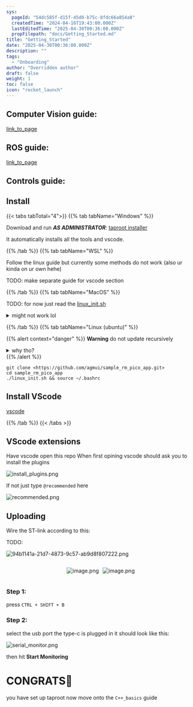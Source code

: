 ```yaml
---
sys:
  pageId: "54dc585f-d15f-45d0-b75c-8fdc66a854a8"
  createdTime: "2024-04-16T19:43:00.000Z"
  lastEditedTime: "2025-04-30T00:36:00.000Z"
  propFilepath: "docs/Getting_Started.md"
title: "Getting_Started"
date: "2025-04-30T00:36:00.000Z"
description: ""
tags:
  - "Onboarding"
author: "Overridden author"
draft: false
weight: 1
toc: false
icon: "rocket_launch"
---
```


## Computer Vision guide:

[link_to_page](86d45bc0-388b-4d26-8848-44f255f73d0e)

## ROS guide:

[link_to_page](3c76c1de-ec8f-46d6-8b0a-294005edc2d5)

## Controls guide:

## Install

{{< tabs tabTotal="4">}}
{{% tab tabName="Windows" %}}

Download and run _**AS ADMINISTRATOR**_: [taproot installer](https://github.com/Thornbots/TeachingFreshies/releases/tag/1.0)

It automatically installs all the tools and vscode.

{{% /tab %}}
{{% tab tabName="WSL" %}}

Follow the linux guide but currently some methods do not work (also ur kinda on ur own hehe)

TODO: make separate guide for vscode section

{{% /tab %}}
{{% tab tabName="MacOS" %}}

TODO: for now just read the [linux_init.sh](https://github.com/agmui/sample_rm_pico_app/blob/main/linux_init.sh)

<details>
<summary>might not work lol</summary>

`brew install libusb pkg-config`

Next install: [vscode](https://code.visualstudio.com/Download)

</details>

{{% /tab %}}
{{% tab tabName="Linux (ubuntu)" %}}

{{% alert context="danger" %}}
**Warning** do not update recursively
<details>
<summary>why tho?</summary>
There are some submodules that may go on for a while (like tinyusb) and I highly
recommend you don't need to get them.
If you want to see what submodules I update just look in `linux_init.sh`
</details>
{{% /alert %}}

```shell
git clone <https://github.com/agmui/sample_rm_pico_app.git>
cd sample_rm_pico_app
./linux_init.sh && source ~/.bashrc
```

## Install VScode

[vscode](https://code.visualstudio.com/Download)

{{% /tab %}}
{{< /tabs >}}

## VScode extensions

Have vscode open this repo
When first opining vscode should ask you to install the plugins

![install_plugins.png](https://prod-files-secure.s3.us-west-2.amazonaws.com/d518164a-d88e-44d1-a4ee-3adb3bd8bce0/89bd30f0-1825-4e77-867b-0a41ce370880/install_plugins.png?X-Amz-Algorithm=AWS4-HMAC-SHA256&X-Amz-Content-Sha256=UNSIGNED-PAYLOAD&X-Amz-Credential=ASIAZI2LB4667RVUXULA%2F20250602%2Fus-west-2%2Fs3%2Faws4_request&X-Amz-Date=20250602T200921Z&X-Amz-Expires=3600&X-Amz-Security-Token=IQoJb3JpZ2luX2VjECsaCXVzLXdlc3QtMiJGMEQCIGC2E20KmbBcmsG8Th7T00aLcPNsqPqzd%2FcNLerDkEC%2FAiA55bafUp%2BKSt36BLzBjC3%2B%2Fj0BPwiyWMO7p9sudl0EvCqIBAj0%2F%2F%2F%2F%2F%2F%2F%2F%2F%2F8BEAAaDDYzNzQyMzE4MzgwNSIMrnoLIB1pb1lqQRzGKtwDSWaovFHenlab3rEc7dg4Mu8BYWqemxPF9Sx8UQBhoBwkAqzLxofnYAY6Q7oV51OFtJ6Oj8D55x3Z3RxNfbAH0o5LIOzWSbTSRjkZTB%2BTfOuW61NU7%2BD8h05D79KCiO4doCVvKZcN%2B1eHdINnbHFGd%2FKJD3KDay4EuDfptkec8IgVut71OecC5YRyfBhU3DbhhAtEWo81jDPMFzzp7p4dBFAAKHmGwJW1r%2BSoo9oS44%2BCqZxe%2FqzyMACL6OoJRLeC6I6wNpCpInCqp02xQZgnxo8Fu%2B9IGcPVAZn6NBSZKQVZDBktvkO2UdCmZy8qZvMboNnsCo17dkNCJjcqImmeT46mx1InU2tdXq0HcIE4J4uWiNsOS6ylzHOIoDAxX1k2wHzpNeAOhmsx2J5J1slWM6eNxtRoNNuPNtwOyM3X1XTLC9c4Q1zwIhy5W%2F8K9SJ%2F4Tw2MqI6m0ERu9gTIO7BPzg8rN0qgK6y9LbvEAL5TXyX006IJ5KO3j4dpL4cKjyQguKjvUq%2BpZ8UPAOpjdTi4EM7nmE3nI87rYvb1taj9g7MODPNdUDoeWNE3%2Fa08Wl6kPpExDaAD839KmmfFzgHAoAvYc8Js8viQnCoHsTk6IHQgO9IiJre00NWBt8w%2BOH3wQY6pgF7kgo5eAdB8gQW0K5ltr%2BfsDhTU8%2B7ajhSj4Eh%2FMeyRjnYfgJ5dNS4skSd1ERx0UEkwdwJ94%2BZ4Og8pctsOeKXDj7IHUCoeF7D3p2iyjfAhfrc5CelIehKx1ZCYhuXU%2FRVUCCKOYr%2Bw4Cd%2FMXxy0ZIOvW1bK6kqRbzFkX%2FhGZCYvYIUo9zFMmqNDDV7YZ3w4qc%2Bt89oZmvz0VUhAsS0Szm8rVnNlcQ&X-Amz-Signature=e47caa053a55001b6ec541741fe2606a3bea7d3306839a1b96d33c0add6c828c&X-Amz-SignedHeaders=host&x-id=GetObject)

If not just type `@recommended` here  

![recommended.png](https://prod-files-secure.s3.us-west-2.amazonaws.com/d518164a-d88e-44d1-a4ee-3adb3bd8bce0/61e661e9-5d85-4dfc-be0d-8d2097a5e793/recommended.png?X-Amz-Algorithm=AWS4-HMAC-SHA256&X-Amz-Content-Sha256=UNSIGNED-PAYLOAD&X-Amz-Credential=ASIAZI2LB4667RVUXULA%2F20250602%2Fus-west-2%2Fs3%2Faws4_request&X-Amz-Date=20250602T200921Z&X-Amz-Expires=3600&X-Amz-Security-Token=IQoJb3JpZ2luX2VjECsaCXVzLXdlc3QtMiJGMEQCIGC2E20KmbBcmsG8Th7T00aLcPNsqPqzd%2FcNLerDkEC%2FAiA55bafUp%2BKSt36BLzBjC3%2B%2Fj0BPwiyWMO7p9sudl0EvCqIBAj0%2F%2F%2F%2F%2F%2F%2F%2F%2F%2F8BEAAaDDYzNzQyMzE4MzgwNSIMrnoLIB1pb1lqQRzGKtwDSWaovFHenlab3rEc7dg4Mu8BYWqemxPF9Sx8UQBhoBwkAqzLxofnYAY6Q7oV51OFtJ6Oj8D55x3Z3RxNfbAH0o5LIOzWSbTSRjkZTB%2BTfOuW61NU7%2BD8h05D79KCiO4doCVvKZcN%2B1eHdINnbHFGd%2FKJD3KDay4EuDfptkec8IgVut71OecC5YRyfBhU3DbhhAtEWo81jDPMFzzp7p4dBFAAKHmGwJW1r%2BSoo9oS44%2BCqZxe%2FqzyMACL6OoJRLeC6I6wNpCpInCqp02xQZgnxo8Fu%2B9IGcPVAZn6NBSZKQVZDBktvkO2UdCmZy8qZvMboNnsCo17dkNCJjcqImmeT46mx1InU2tdXq0HcIE4J4uWiNsOS6ylzHOIoDAxX1k2wHzpNeAOhmsx2J5J1slWM6eNxtRoNNuPNtwOyM3X1XTLC9c4Q1zwIhy5W%2F8K9SJ%2F4Tw2MqI6m0ERu9gTIO7BPzg8rN0qgK6y9LbvEAL5TXyX006IJ5KO3j4dpL4cKjyQguKjvUq%2BpZ8UPAOpjdTi4EM7nmE3nI87rYvb1taj9g7MODPNdUDoeWNE3%2Fa08Wl6kPpExDaAD839KmmfFzgHAoAvYc8Js8viQnCoHsTk6IHQgO9IiJre00NWBt8w%2BOH3wQY6pgF7kgo5eAdB8gQW0K5ltr%2BfsDhTU8%2B7ajhSj4Eh%2FMeyRjnYfgJ5dNS4skSd1ERx0UEkwdwJ94%2BZ4Og8pctsOeKXDj7IHUCoeF7D3p2iyjfAhfrc5CelIehKx1ZCYhuXU%2FRVUCCKOYr%2Bw4Cd%2FMXxy0ZIOvW1bK6kqRbzFkX%2FhGZCYvYIUo9zFMmqNDDV7YZ3w4qc%2Bt89oZmvz0VUhAsS0Szm8rVnNlcQ&X-Amz-Signature=8f2ffaefc44de0a3ff994e39cee606abcbcebf988118363a8719270020504227&X-Amz-SignedHeaders=host&x-id=GetObject)

## Uploading

Wire the ST-link according to this:

TODO:

![94b1141a-21d7-4873-9c57-ab9d8f807222.png](https://prod-files-secure.s3.us-west-2.amazonaws.com/d518164a-d88e-44d1-a4ee-3adb3bd8bce0/e5fad17d-ab82-4300-9f4c-505ab4b1202c/94b1141a-21d7-4873-9c57-ab9d8f807222.png?X-Amz-Algorithm=AWS4-HMAC-SHA256&X-Amz-Content-Sha256=UNSIGNED-PAYLOAD&X-Amz-Credential=ASIAZI2LB4667RVUXULA%2F20250602%2Fus-west-2%2Fs3%2Faws4_request&X-Amz-Date=20250602T200921Z&X-Amz-Expires=3600&X-Amz-Security-Token=IQoJb3JpZ2luX2VjECsaCXVzLXdlc3QtMiJGMEQCIGC2E20KmbBcmsG8Th7T00aLcPNsqPqzd%2FcNLerDkEC%2FAiA55bafUp%2BKSt36BLzBjC3%2B%2Fj0BPwiyWMO7p9sudl0EvCqIBAj0%2F%2F%2F%2F%2F%2F%2F%2F%2F%2F8BEAAaDDYzNzQyMzE4MzgwNSIMrnoLIB1pb1lqQRzGKtwDSWaovFHenlab3rEc7dg4Mu8BYWqemxPF9Sx8UQBhoBwkAqzLxofnYAY6Q7oV51OFtJ6Oj8D55x3Z3RxNfbAH0o5LIOzWSbTSRjkZTB%2BTfOuW61NU7%2BD8h05D79KCiO4doCVvKZcN%2B1eHdINnbHFGd%2FKJD3KDay4EuDfptkec8IgVut71OecC5YRyfBhU3DbhhAtEWo81jDPMFzzp7p4dBFAAKHmGwJW1r%2BSoo9oS44%2BCqZxe%2FqzyMACL6OoJRLeC6I6wNpCpInCqp02xQZgnxo8Fu%2B9IGcPVAZn6NBSZKQVZDBktvkO2UdCmZy8qZvMboNnsCo17dkNCJjcqImmeT46mx1InU2tdXq0HcIE4J4uWiNsOS6ylzHOIoDAxX1k2wHzpNeAOhmsx2J5J1slWM6eNxtRoNNuPNtwOyM3X1XTLC9c4Q1zwIhy5W%2F8K9SJ%2F4Tw2MqI6m0ERu9gTIO7BPzg8rN0qgK6y9LbvEAL5TXyX006IJ5KO3j4dpL4cKjyQguKjvUq%2BpZ8UPAOpjdTi4EM7nmE3nI87rYvb1taj9g7MODPNdUDoeWNE3%2Fa08Wl6kPpExDaAD839KmmfFzgHAoAvYc8Js8viQnCoHsTk6IHQgO9IiJre00NWBt8w%2BOH3wQY6pgF7kgo5eAdB8gQW0K5ltr%2BfsDhTU8%2B7ajhSj4Eh%2FMeyRjnYfgJ5dNS4skSd1ERx0UEkwdwJ94%2BZ4Og8pctsOeKXDj7IHUCoeF7D3p2iyjfAhfrc5CelIehKx1ZCYhuXU%2FRVUCCKOYr%2Bw4Cd%2FMXxy0ZIOvW1bK6kqRbzFkX%2FhGZCYvYIUo9zFMmqNDDV7YZ3w4qc%2Bt89oZmvz0VUhAsS0Szm8rVnNlcQ&X-Amz-Signature=756d50787d814d0627aaea90435de29012c154a7abb350bc1877b30b06930e54&X-Amz-SignedHeaders=host&x-id=GetObject)

<div style="display: flex;flex-direction: row; column-gap:10px; max-width: 630px;justify-content: center;">
<div>

![image.png](https://prod-files-secure.s3.us-west-2.amazonaws.com/d518164a-d88e-44d1-a4ee-3adb3bd8bce0/210ecb78-1116-4d7b-b9b7-2292f66fa2c2/image.png?X-Amz-Algorithm=AWS4-HMAC-SHA256&X-Amz-Content-Sha256=UNSIGNED-PAYLOAD&X-Amz-Credential=ASIAZI2LB466TPMFXUNX%2F20250602%2Fus-west-2%2Fs3%2Faws4_request&X-Amz-Date=20250602T200924Z&X-Amz-Expires=3600&X-Amz-Security-Token=IQoJb3JpZ2luX2VjECsaCXVzLXdlc3QtMiJGMEQCIAjYd44AdLbaqrHXijEuVQDeQsFmEMyvUPoggEoKVtg%2FAiBmgQPR6jYxIcdLB3WtGIt%2B4q72wITCAcC7AHPruhUsICqIBAj0%2F%2F%2F%2F%2F%2F%2F%2F%2F%2F8BEAAaDDYzNzQyMzE4MzgwNSIMoZ6zhRrwBICclcPtKtwDnHx9dLOJnKF9SfFKXlUizUOd2HA6w806sggqn%2B9nbvXqJwcnKxZrKSM3HVJ%2F9SSedCPw3vt5OTRCOiWw3cVaK7EO9aji5T2S7PNdJoid0w11sMUUKXqjaXzsWbCEkx6fOxxQ8ZlBCFSsBFZB%2BTVqJagMZzqpWnuVGIcowsTg0JxbxlJOeYs4oXcr%2Fts4CABVdNhTnInz7jimRhBpxKzAfXZ%2FRj8n5NLsBEHlEwnTFRyO%2B9rTzkTOzrHnqMDANulwcOIV9yLXawVMUcddZJ88HSDTyghpjeqcmCqDIcrKilwT6M2XCdPmY73uAqmn37XQ54bOFit1SexrlDPBWtYnEUCcHgXKAHjfxbzR%2Bm7JgKX2LZPlPX4SDBFiPqUz318pe7DqsL7yu3nDPqSSBDy9UJoimMYxY42PPmvwEdCea1%2Bky9piTzAJrWSL5Wy9hciXTQvZMAxIoYWIVcUqGIwDY2pcnoyxwvPMFJDQfy3JAwXSWSfu0AJm3np%2BYHcfzo7EUyu99Yf1IHzglzOSfdQ9Sp767hvOj7Ey6RrtaYWjutgvJMH%2FDluTtDyksHBcvyrpZIgWINw%2BOW0o5Copi%2F76SHNZHCdUKrnwuT%2BfQjdN7BhxbwStjoqk6nMm0rkwl%2BL3wQY6pgHfnzdAgoCNxevt81fHJ5sIACvJNQJvL0jXLrnH9OTlL5IUPCrIp3rM%2FNb4e%2Fb4UKiaGAK1VRUqGKuh%2BtV9AwGV6hVVvAcffRnX5MsjgyHJCwvdQEmulRZHT5cq48FtuvdToT9SAghNUMS0NXif7fusd9k%2Bxu%2FZ1IMhXk1IQdHSvDC85OfHHnb1kshJLxm%2FEtRczaMPJ9jhYIXSIArA2oCo8AuKWVBZ&X-Amz-Signature=814e52f75a590e29237833ad35cd15b45c9be402295502a3576a17ca774e3141&X-Amz-SignedHeaders=host&x-id=GetObject)

</div>
<div>

![image.png](https://prod-files-secure.s3.us-west-2.amazonaws.com/d518164a-d88e-44d1-a4ee-3adb3bd8bce0/33a0fd0f-8ca6-4a86-8e09-26e95ded1fff/image.png?X-Amz-Algorithm=AWS4-HMAC-SHA256&X-Amz-Content-Sha256=UNSIGNED-PAYLOAD&X-Amz-Credential=ASIAZI2LB466QYBZT6VY%2F20250602%2Fus-west-2%2Fs3%2Faws4_request&X-Amz-Date=20250602T200925Z&X-Amz-Expires=3600&X-Amz-Security-Token=IQoJb3JpZ2luX2VjECsaCXVzLXdlc3QtMiJGMEQCIAnFlsob8NEXo8XsE9jpuRuRqAAHaAfTd3Sr1Cai3iAqAiBsDIZsIwp9v4qhUVN570Wx1LEOOlT3LD7pH3lSSUVdGiqIBAj0%2F%2F%2F%2F%2F%2F%2F%2F%2F%2F8BEAAaDDYzNzQyMzE4MzgwNSIMe37egjXByJwJXsCuKtwDpG8wJMD8jeE7sQYUhXIij9IsZPEAw966CcG8z5nmBO9TQKaP3ys4W8IUltuGnbOeeRhma25Ke9z%2BFSGvfAKEM5cAAvZ84eMhGP5Ad0S9mcXodAryegHdDIXVCat1hm12ybh7isNp6dKHsX45MM8ORoixlDNe7A0b1Au2425zBQeN%2BS8dBmCxTvpWw5oASI6E6Q3bGlfW3rrozHz5c4CEUh4%2FVKmM%2Fs5%2Beo9T8nhjor%2F55hW08mx8rKGDcKQlVGj5fUlVQMK6PynuqnCSeztGp3eAQq1vlQrTYsPsozAjpI4FBJ%2BE2IK32qTj5aNEBdNGxxxR2na7eJSHU3RnPELy%2FNffuK2LVGPZyKSK8bCD9n7YXKKttMQsQ1oO85z6Tu5ZkgH3cLK6k6cUuHGD%2B1450jpm7E5UO8Exh4t68gEKHS%2FMw4hwkoPl8UAtEbmp8dFVLzTgPbbnpNYMLCRCew3QtaSdnJRkECzIQ1FPmUL0Q%2BFMs7OyMw1JQEI5QXsuDFLWE1TiJ6NzMND5T0amrKIL8XqWB9EjF%2BZVCaeMfdjrJ5YTHokK%2BwshF1Uf%2BhDQ4zvehu7%2BrGIVv21p38M%2BPunfqKsXbxru4Oh9d5zte9uABCzTkuhgO3ZnM6ZsHdEwweL3wQY6pgHOjVCau4GgIzRqJz8RcG0pILCknlzxPpu1i3rtFs5jVni7eFmXhnNfj8IGTKIHsR9m8uPcyPz1SkTy01FYHL1kYonWFk2OCG66ayl5ccL2T1wZjAqDuPA36652qtIjWRRv7UO%2FzSaxM59v8ztHeV9oeVSifh5a85oMqGyBGBXaKH5nLe8nteE4qgtqI9lAYdTLVpiorcDx%2FBZtyBcW5YkaD9S51390&X-Amz-Signature=0f22e0b7766cfe7f6a213035cec7e927286aa3ffeb9a20fb36eddc7e02646e27&X-Amz-SignedHeaders=host&x-id=GetObject)

</div>
</div>

### Step 1:

press `CTRL + SHIFT + B`

### Step 2:

select the usb port the type-c is plugged in it should look like this:

![serial_monitor.png](https://prod-files-secure.s3.us-west-2.amazonaws.com/d518164a-d88e-44d1-a4ee-3adb3bd8bce0/f03f4774-05d4-4393-b6a0-d5efb6d315ab/serial_monitor.png?X-Amz-Algorithm=AWS4-HMAC-SHA256&X-Amz-Content-Sha256=UNSIGNED-PAYLOAD&X-Amz-Credential=ASIAZI2LB4667RVUXULA%2F20250602%2Fus-west-2%2Fs3%2Faws4_request&X-Amz-Date=20250602T200921Z&X-Amz-Expires=3600&X-Amz-Security-Token=IQoJb3JpZ2luX2VjECsaCXVzLXdlc3QtMiJGMEQCIGC2E20KmbBcmsG8Th7T00aLcPNsqPqzd%2FcNLerDkEC%2FAiA55bafUp%2BKSt36BLzBjC3%2B%2Fj0BPwiyWMO7p9sudl0EvCqIBAj0%2F%2F%2F%2F%2F%2F%2F%2F%2F%2F8BEAAaDDYzNzQyMzE4MzgwNSIMrnoLIB1pb1lqQRzGKtwDSWaovFHenlab3rEc7dg4Mu8BYWqemxPF9Sx8UQBhoBwkAqzLxofnYAY6Q7oV51OFtJ6Oj8D55x3Z3RxNfbAH0o5LIOzWSbTSRjkZTB%2BTfOuW61NU7%2BD8h05D79KCiO4doCVvKZcN%2B1eHdINnbHFGd%2FKJD3KDay4EuDfptkec8IgVut71OecC5YRyfBhU3DbhhAtEWo81jDPMFzzp7p4dBFAAKHmGwJW1r%2BSoo9oS44%2BCqZxe%2FqzyMACL6OoJRLeC6I6wNpCpInCqp02xQZgnxo8Fu%2B9IGcPVAZn6NBSZKQVZDBktvkO2UdCmZy8qZvMboNnsCo17dkNCJjcqImmeT46mx1InU2tdXq0HcIE4J4uWiNsOS6ylzHOIoDAxX1k2wHzpNeAOhmsx2J5J1slWM6eNxtRoNNuPNtwOyM3X1XTLC9c4Q1zwIhy5W%2F8K9SJ%2F4Tw2MqI6m0ERu9gTIO7BPzg8rN0qgK6y9LbvEAL5TXyX006IJ5KO3j4dpL4cKjyQguKjvUq%2BpZ8UPAOpjdTi4EM7nmE3nI87rYvb1taj9g7MODPNdUDoeWNE3%2Fa08Wl6kPpExDaAD839KmmfFzgHAoAvYc8Js8viQnCoHsTk6IHQgO9IiJre00NWBt8w%2BOH3wQY6pgF7kgo5eAdB8gQW0K5ltr%2BfsDhTU8%2B7ajhSj4Eh%2FMeyRjnYfgJ5dNS4skSd1ERx0UEkwdwJ94%2BZ4Og8pctsOeKXDj7IHUCoeF7D3p2iyjfAhfrc5CelIehKx1ZCYhuXU%2FRVUCCKOYr%2Bw4Cd%2FMXxy0ZIOvW1bK6kqRbzFkX%2FhGZCYvYIUo9zFMmqNDDV7YZ3w4qc%2Bt89oZmvz0VUhAsS0Szm8rVnNlcQ&X-Amz-Signature=652a929137ed1cf7851a860e0bb304448595475b31c2f060cf2f9c35d2c143f9&X-Amz-SignedHeaders=host&x-id=GetObject)

then hit **Start Monitoring**

# CONGRATS🎉

you have set up taproot now move onto the `C++_basics` guide
